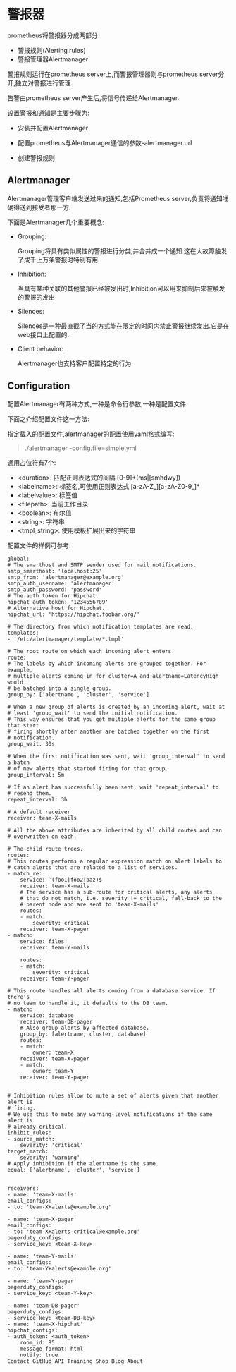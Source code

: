 # 警报器

prometheus将警报器分成两部分

- 警报规则(Alerting rules)
- 警报管理器Alertmanager

警报规则运行在prometheus server上,而警报管理器则与prometheus server分开,独立对警报进行管理.

告警由prometheus server产生后,将信号传递给Alertmanager.

设置警报和通知是主要步骤为:

- 安装并配置Alertmanager

- 配置prometheus与Alertmanager通信的参数-alertmanager.url

- 创建警报规则


## Alertmanager

Alertmanager管理客户端发送过来的通知,包括Prometheus server,负责将通知准确得送到接受者那一方.

下面是Alertmanager几个重要概念:

- Grouping:

    Grouping将具有类似属性的警报进行分类,并合并成一个通知.这在大故障触发了成千上万条警报时特别有用.


- Inhibition:

    当具有某种关联的其他警报已经被发出时,Inhibition可以用来抑制后来被触发的警报的发出

- Silences:

    Silences是一种最直截了当的方式能在限定的时间内禁止警报继续发出.它是在web接口上配置的.

- Client behavior:

    Alertmanager也支持客户配置特定的行为.

## Configuration

配置Alertmanager有两种方式,一种是命令行参数,一种是配置文件.

下面之介绍配置文件这一方法:

指定载入的配置文件,alertmanager的配置使用yaml格式编写:

> ./alertmanager -config.file=simple.yml

通用占位符有7个:

- \<duration\>: 匹配正则表达式的间隔 [0-9]+(ms|[smhdwy])
- \<labelname\>: 标签名,可使用正则表达式 [a-zA-Z_][a-zA-Z0-9_]*
- \<labelvalue\>: 标签值
- \<filepath\>: 当前工作目录
- \<boolean\>: 布尔值
- \<string\>: 字符串
- \<tmpl_string\>: 使用模板扩展出来的字符串


配置文件的样例可参考:

    global:
    # The smarthost and SMTP sender used for mail notifications.
    smtp_smarthost: 'localhost:25'
    smtp_from: 'alertmanager@example.org'
    smtp_auth_username: 'alertmanager'
    smtp_auth_password: 'password'
    # The auth token for Hipchat.
    hipchat_auth_token: '1234556789'
    # Alternative host for Hipchat.
    hipchat_url: 'https://hipchat.foobar.org/'

    # The directory from which notification templates are read.
    templates: 
    - '/etc/alertmanager/template/*.tmpl'

    # The root route on which each incoming alert enters.
    route:
    # The labels by which incoming alerts are grouped together. For example,
    # multiple alerts coming in for cluster=A and alertname=LatencyHigh would
    # be batched into a single group.
    group_by: ['alertname', 'cluster', 'service']

    # When a new group of alerts is created by an incoming alert, wait at
    # least 'group_wait' to send the initial notification.
    # This way ensures that you get multiple alerts for the same group that start
    # firing shortly after another are batched together on the first 
    # notification.
    group_wait: 30s

    # When the first notification was sent, wait 'group_interval' to send a batch
    # of new alerts that started firing for that group.
    group_interval: 5m

    # If an alert has successfully been sent, wait 'repeat_interval' to
    # resend them.
    repeat_interval: 3h 

    # A default receiver
    receiver: team-X-mails

    # All the above attributes are inherited by all child routes and can 
    # overwritten on each.

    # The child route trees.
    routes:
    # This routes performs a regular expression match on alert labels to
    # catch alerts that are related to a list of services.
    - match_re:
        service: ^(foo1|foo2|baz)$
        receiver: team-X-mails
        # The service has a sub-route for critical alerts, any alerts
        # that do not match, i.e. severity != critical, fall-back to the
        # parent node and are sent to 'team-X-mails'
        routes:
        - match:
            severity: critical
        receiver: team-X-pager
    - match:
        service: files
        receiver: team-Y-mails

        routes:
        - match:
            severity: critical
        receiver: team-Y-pager

    # This route handles all alerts coming from a database service. If there's
    # no team to handle it, it defaults to the DB team.
    - match:
        service: database
        receiver: team-DB-pager
        # Also group alerts by affected database.
        group_by: [alertname, cluster, database]
        routes:
        - match:
            owner: team-X
        receiver: team-X-pager
        - match:
            owner: team-Y
        receiver: team-Y-pager


    # Inhibition rules allow to mute a set of alerts given that another alert is
    # firing.
    # We use this to mute any warning-level notifications if the same alert is 
    # already critical.
    inhibit_rules:
    - source_match:
        severity: 'critical'
    target_match:
        severity: 'warning'
    # Apply inhibition if the alertname is the same.
    equal: ['alertname', 'cluster', 'service']


    receivers:
    - name: 'team-X-mails'
    email_configs:
    - to: 'team-X+alerts@example.org'

    - name: 'team-X-pager'
    email_configs:
    - to: 'team-X+alerts-critical@example.org'
    pagerduty_configs:
    - service_key: <team-X-key>

    - name: 'team-Y-mails'
    email_configs:
    - to: 'team-Y+alerts@example.org'

    - name: 'team-Y-pager'
    pagerduty_configs:
    - service_key: <team-Y-key>

    - name: 'team-DB-pager'
    pagerduty_configs:
    - service_key: <team-DB-key>
    - name: 'team-X-hipchat'
    hipchat_configs:
    - auth_token: <auth_token>
        room_id: 85
        message_format: html
        notify: true
    Contact GitHub API Training Shop Blog About

